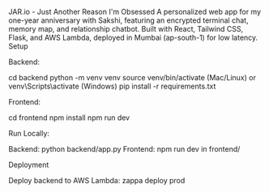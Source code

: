JAR.io - Just Another Reason I'm Obsessed
A personalized web app for my one-year anniversary with Sakshi, featuring an encrypted terminal chat, memory map, and relationship chatbot. Built with React, Tailwind CSS, Flask, and AWS Lambda, deployed in Mumbai (ap-south-1) for low latency.
Setup

Backend:

cd backend
python -m venv venv
source venv/bin/activate (Mac/Linux) or venv\Scripts\activate (Windows)
pip install -r requirements.txt


Frontend:

cd frontend
npm install
npm run dev


Run Locally:

Backend: python backend/app.py
Frontend: npm run dev in frontend/



Deployment

Deploy backend to AWS Lambda: zappa deploy prod

